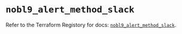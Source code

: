 # `nobl9_alert_method_slack`

Refer to the Terraform Registory for docs: [`nobl9_alert_method_slack`](https://registry.terraform.io/providers/nobl9/nobl9/0.22.0/docs/resources/alert_method_slack).

